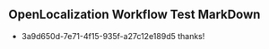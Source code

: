 ## OpenLocalization Workflow Test MarkDown
* 3a9d650d-7e71-4f15-935f-a27c12e189d5 thanks!

<!--HONumber=Aug16_HO1-->


